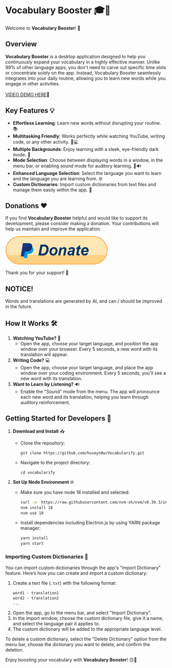 # Vocabulary Booster 🎓🚀

Welcome to **Vocabulary Booster**! 🌟

## Overview

**Vocabulary Booster** is a desktop application designed to help you continuously expand your vocabulary in a highly effective manner. Unlike 99% of other language apps, you don't need to carve out specific time slots or concentrate solely on the app. Instead, Vocabulary Booster seamlessly integrates into your daily routine, allowing you to learn new words while you engage in other activities.
<br />
<br />
[VIDEO DEMO HERE](https://www.loom.com/share/614d6203f5bb442fa0a5bc9b44aa1f78?sid=1a00ac4c-07f7-47b4-8c7e-08e03ef6dab4)🌟

## Key Features 💡

- **Effortless Learning**: Learn new words without disrupting your routine. 📚
- **Multitasking Friendly**: Works perfectly while watching YouTube, writing code, or any other activity. 🎥💻
- **Multiple Backgrounds**: Enjoy learning with a sleek, eye-friendly dark mode. 🌙
- **Mode Selection**: Choose between displaying words in a window, in the menu bar, or enabling sound mode for auditory learning. 🔄🔊
- **Enhanced Language Selection**: Select the language you want to learn and the language you are learning from. 🌐
- **Custom Dictionaries**: Import custom dictionaries from text files and manage them easily within the app. 📂

## Donations ❤️

If you find **Vocabulary Booster** helpful and would like to support its development, please consider making a donation. Your contributions will help us maintain and improve the application.

[![Donate with PayPal](paypal_donate.png)](https://www.paypal.com/donate/?hosted_button_id=MMANJ7TC2SJMN)

Thank you for your support! 💖

## NOTICE!

Words and translations are generated by AI, and can / should be improved in the future.

## How It Works 🛠️

1. **Watching YouTube?** 🎥
   - Open the app, choose your target language, and position the app window over your browser. Every 5 seconds, a new word with its translation will appear.
2. **Writing Code?** 💻
   - Open the app, choose your target language, and place the app window over your coding environment. Every 5 seconds, you'll see a new word with its translation.
3. **Want to Learn by Listening?** 🔊
   - Enable the "Sound" mode from the menu. The app will pronounce each new word and its translation, helping you learn through auditory reinforcement.

## Getting Started for Developers 🚀

1. **Download and Install** 📥

   - Clone the repository:
     ```
     git clone https://github.com/huseyn0w/Vocabularify.git
     ```
   - Navigate to the project directory:
     ```
     cd vocabularify
     ```

2. **Set Up Node Environment** 🌐

   - Make sure you have node 18 installed and selected:

     ```bash
     curl -o- https://raw.githubusercontent.com/nvm-sh/nvm/v0.39.3/install.sh | bash
     nvm install 18
     nvm use 18
     ```

   - Install dependencies including Electron.js by using YARN package manager:

     ```bash
     yarn install
     yarn start
     ```

### **Importing Custom Dictionaries** 📂

You can import custom dictionaries through the app's "Import Dictionary" feature. Here’s how you can create and import a custom dictionary:

1.  Create a text file (`.txt`) with the following format:
    ```
    word1 - translation1
    word2 - translation2
    ...
    ```
2.  Open the app, go to the menu bar, and select "Import Dictionary".
3.  In the import window, choose the custom dictionary file, give it a name, and select the language pair it applies to.
4.  The custom dictionary will be added to the appropriate language level.

To delete a custom dictionary, select the "Delete Dictionary" option from the menu bar, choose the dictionary you want to delete, and confirm the deletion.

Enjoy boosting your vocabulary with **Vocabulary Booster**! 😊🎉
